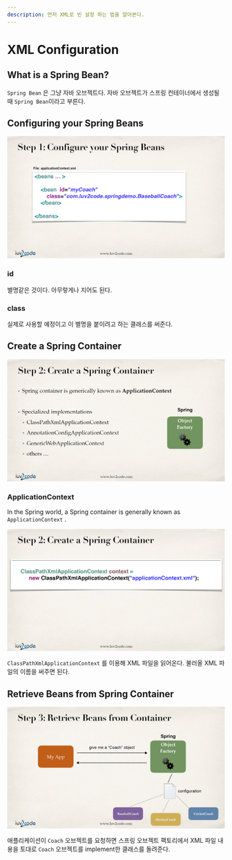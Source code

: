 ```yaml
---
description: 먼저 XML로 빈 설정 하는 법을 알아본다.
---
```


# XML Configuration

## What is a Spring Bean?

`Spring Bean` 은 그냥 자바 오브젝트다. 자바 오브젝트가 스프링 컨테이너에서 생성될 때 `Spring Bean`이라고 부른다.

## Configuring your Spring Beans

![](../../.gitbook/assets/udemy/20200106164239.png)

### id

별명같은 것이다. 아무렇게나 지어도 된다. 

### class

실제로 사용할 예정이고 이 별명을 붙이려고 하는 클래스를 써준다.

## **Create a Spring Container**

![](../../.gitbook/assets/udemy/20200106164249.png)

### **ApplicationContext**

In the Spring world, a Spring container is generally known as `ApplicationContext` .

![](../../.gitbook/assets/udemy/20200106164301.png)

`ClassPathXmlApplicationContext` 를 이용해 XML 파일을 읽어온다. 불러올 XML 파일의 이름을 써주면 된다.

## **Retrieve Beans from Spring Container**

![](../../.gitbook/assets/udemy/20200106164320.png)

애플리케이션이 `Coach` 오브젝트를 요청하면 스프링 오브젝트 팩토리에서 XML 파일 내용을 토대로 `Coach` 오브젝트를 implement한 클래스를 돌려준다.

